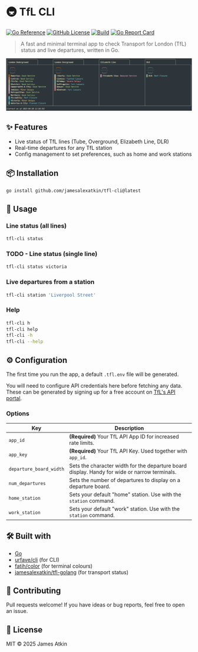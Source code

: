 # 🚇 TfL CLI
[![Go Reference](https://pkg.go.dev/badge/github.com/jamesalexatkin/tfl-cli.svg)](https://pkg.go.dev/github.com/jamesalexatkin/tfl-cli)
[![GitHub License](https://img.shields.io/github/license/jamesalexatkin/tfl-cli)](https://github.com/jamesalexatkin/tfl-cli/blob/main/LICENSE)
[![Build](https://github.com/jamesalexatkin/tfl-cli/actions/workflows/go.yml/badge.svg)](https://github.com/jamesalexatkin/tfl-cli/actions/workflows/go.yml)
[![Go Report Card](https://goreportcard.com/badge/github.com/jamesalexatkin/tfl-cli)](https://goreportcard.com/report/github.com/jamesalexatkin/tfl-cli)

> A fast and minimal terminal app to check Transport for London (TfL) status and live departures, written in Go.

![Status](assets/status_screenshot.png)



## ✨ Features

- Live status of TfL lines (Tube, Overground, Elizabeth Line, DLR)
- Real-time departures for any TfL station
- Config management to set preferences, such as home and work stations


## 📦 Installation

```bash
go install github.com/jamesalexatkin/tfl-cli@latest
```


## 🚀 Usage

### Line status (all lines)

```bash
tfl-cli status
```

### TODO - Line status (single line)

```bash
tfl-cli status victoria
```

### Live departures from a station

```bash
tfl-cli station 'Liverpool Street'
```

### Help

```bash
tfl-cli h
tfl-cli help
tfl-cli -h
tfl-cli --help
```


## ⚙️ Configuration

The first time you run the app, a default `.tfl.env` file will be generated.

You will need to configure API credentials here before fetching any data. These can be generated by signing up for a free account on [TfL's API portal](https://api-portal.tfl.gov.uk/).

### Options

| Key                     | Description                                                                                              |
|-------------------------|----------------------------------------------------------------------------------------------------------|
| `app_id`                | **(Required)** Your TfL API App ID for increased rate limits.                                            |
| `app_key`               | **(Required)** Your TfL API Key. Used together with `app_id`.                                            |
| `departure_board_width` | Sets the character width for the departure board display. Handy for wide or narrow terminals.            |
| `num_departures`        | Sets the number of departures to display on a departure board.                                           |
| `home_station`          | Sets your default "home" station. Use with the `station` command.                                        |
| `work_station`          | Sets your default "work" station. Use with the `station` command.                                        |


## 🛠️ Built with

- [Go](https://golang.org/)
- [urfave/cli](https://github.com/urfave/cli/v3) (for CLI)
- [fatih/color](https://github.com/fatih/color) (for terminal colours)
- [jamesalexatkin/tfl-golang](https://github.com/jamesalexatkin/tfl-golang) (for transport status)


<!-- ## 🧪 Development

```bash
go build
```

To run tests:

```bash
go test ./...
``` -->


## 🤝 Contributing

Pull requests welcome! If you have ideas or bug reports, feel free to open an issue.


## 📜 License

MIT © 2025 James Atkin
